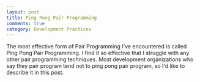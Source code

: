 ```yaml
---
layout: post
title: Ping Pong Pair Programming 
comments: true
category: Development Practices
---
```

The most effective form of Pair Programming I've encountered is called Ping Pong Pair Programming. I find it so effective that I struggle with any other pair programming techniques. Most development organizations who say they pair program tend not to ping pong pair program, so I'd like to describe it in this post. 

